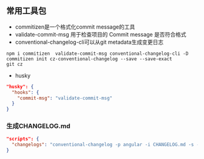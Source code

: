 ## 常用工具包

- commitizen是一个格式化commit message的工具
- validate-commit-msg 用于检查项目的 Commit message 是否符合格式
- conventional-changelog-cli可以从git metadata生成变更日志

```
npm i commitizen  validate-commit-msg conventional-changelog-cli -D
commitizen init cz-conventional-changelog --save --save-exact
git cz
```

- husky
```json
"husky": {
  "hooks": {
    "commit-msg": "validate-commit-msg"
  }
}
```

### 生成CHANGELOG.md

```json
"scripts": {
  "changelogs": "conventional-changelog -p angular -i CHANGELOG.md -s -r 0"
}
```
